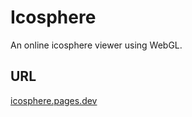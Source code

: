# Icosphere

An online icosphere viewer using WebGL.

## URL

[icosphere.pages.dev](https://icosphere.pages.dev/)

